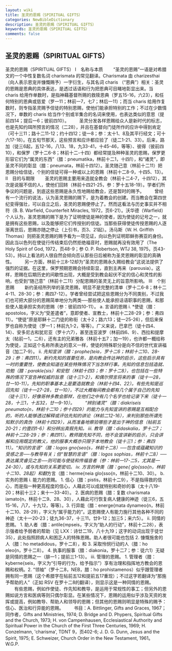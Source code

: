 ```yaml
---
layout: wiki
title: 圣灵的恩赐（SPIRITUAL GIFTS）
categories: NewBibleDictionary
description: 圣灵的恩赐（SPIRITUAL GIFTS）
keywords: 圣灵的恩赐（SPIRITUAL GIFTS）
comments: false
---
```


## 圣灵的恩赐（SPIRITUAL GIFTS）



圣灵的恩赐（SPIRITUAL GIFTS）
Ⅰ　名称与本质
　　“圣灵的恩赐”一语是对希腊文的一个中性复数名词 charismata 的常见翻译。Charismata 由 charizesthai （向人表示恩宠并慷慨赐予）一字衍生，与其名词 charis （“恩典”）相关：圣灵的恩赐是恩典的具体表达，是透过话语和行为把恩典可目睹地彰显出来。当 charis 给用作单数时，是指神藉基督所赐的救赎恩典（罗五15-16，六23），和任何特别的恩典或慈爱（罗一11；林前一7，七7；林后一11）；而当 charis 给用作复数时，则专指圣灵赐予信徒的特别恩赐，使他们能承担特别的工作；不过在少数情况下，单数的 charis 给当作个别或半集合的名词来使用，也表达类似的意思（提前四14；提后一6；彼前四10）。
　　圣灵分发各样恩赐给众人是新时代的标志，也是先知约珥所预言的情况（二28），并且在基督向门徒所作的应许中得到肯定（可十三11；路十二11-12；约十四12；徒一8；参：太十1、8及其平行经文；可十六17-18）。在五旬节那天，这些预言和应许都应验了（徒二1-21、33）。后来，路加（徒三6起，五12-16，八13、18，九33-41，十45-46，等等）、彼得（彼前四10），和保罗（罗十二6-8；林前十二-十四）都经常提及种种圣灵的恩赐，保罗更形容它们为“属灵的东西”（腊：pneumatika，林前十二1，十四1），和“诸灵”，即圣灵不同的彰显（腊：pneumata，林前十四12）。圣灵随己意（林前十二11）把恩赐分给信徒，个别的信徒可得一种或以上的恩赐（林前十二8-9，十四5、13）。
Ⅱ　目的与期限
　　圣灵的恩赐主要用来造就全教会（林前十二4-7，十四12），其次是说服不信的人，使他们回转（林前十四21-25，参：罗十五18-19）。学者们所争议的问题是，到底这些恩赐是永久性地赐给教会，还是暂时的赐予。
　　曾经有一个流行的说法，认为圣灵恩赐的赐下，是为着教会的创建。而当教会在第四世纪变得强壮，可以自立之后，圣灵的恩赐便停止了。然而这看法与历史事实并不相符（B. B. Warfield, Counterfeit Miracles, 1972，页6-21）。沃华德（Warfield）个人认为，圣灵恩赐的赐下是为了证明使徒是神的使者，因为使徒的记号之一，就是拥有这些恩赐，以及能够把它们传授别的信徒。当那些获得使徒传授恩赐的人逐渐离世后，恩赐亦随之停止（上引书，页3、21起）。汤马斯（W. H. Griffith Thomas）则把圣灵恩赐的赐予看为一项见证，向以色列证明耶稣弥赛亚的身份。因此当以色列在使徒行传结束后仍然拒绝福音时，恩赐就再没有效用了（The Holy Spirit of God, 1972，页48-9；参 O. P. Robertson, WTJ 38,
1975，页43-53）。持以上看法的人很自然会倾向否认那些日后被称为圣灵恩赐的彰显的真确性。
　　另一方面，林前十三8-12却为“圣灵的恩赐永久赐给教会”这说法提供了强烈的证据。在这里，保罗预期恩赐会持续彰显，直到主再来（parousia）。这样，恩赐在后期历史的间歇性出现，大概是受到教会起伏不定的信心和灵性的影响，也受到“随己意”（林前十二11）分配恩赐的圣灵无上的旨意所影响。
Ⅲ　个别恩赐
　　新约圣经所列举的圣灵恩赐，明显不是完整的清单（罗十二6-8；林十二4-11、28-30；参：弗四7-12）。学者曾经尝试把这些恩赐分为不同类别，不过我们也可把大部分的恩赐简单地分为两类──那些使人能承担话语职事的恩赐，和那些使人能承担实务的恩赐（参：彼前四10-11）。
a. 言语的恩赐
i. *使徒（腊：apostolos，字义为“受差遣者”，意即使者、宣教士，林前十二28-29；参：弗四11）。“使徒”原是耶稣十二门徒的称衔（太十2；路六13；徒一25-26），但后来保罗也自称为使徒（罗一1；林前九1-2，等等）。广义来说，巴拿巴（徒十四4、14）、安多尼古和犹尼亚（罗十六7），甚至连亚波罗（林前四6、9）、西拉和提摩太（帖前一1，二6），还有主的兄弟雅各（林前十五7；加一19），也许都一概给称为使徒，正如这个名称所表达的意义一样，使徒的特殊职分是向不信的世代宣讲福音（加二7-9）。
ii. *先知宣讲（腊：prophe{teia，罗十二6；林前十二10、28-29；参：弗四11）。新约先知的首要任务，是向教会传达神的启示，这些启示具有一时的重要性，使教会知道在某些特殊情况下当怎样行事。先知的信息包括造就、劝勉（腊：parakle{sis）和安慰（林前十四3；参：罗十二8），也包括在一些特殊的情况下宣告神权威的旨意（徒十三1-2），和偶尔预言将来的事（徒十一28，廿一10-11）。先知的职事基本上是要造就教会（林前十四4、22）。有些先知是巡回先知（徒十一27-28，廿一10），不过大概每间教会都有几个属于自己的先知（徒十三1），好像哥林多教会那样，在他们之中有几个名字也给记录下来（徒十一28，十三1，十五32，廿一9-10）。
　　“辨别诸灵”（腊：diakriseis
pneumato{n，林前十二10；参十四29）的能力与先知宣讲的恩赐是互相配合的，听的人能够透过解释或评估先知的讲论（林前二12-16），来判别那些所谓先知默示的真伪（林前十四29），从而准备地察验哪些才是出于神的信息（帖前五20-21；约壹四1-6）和分辨出真假先知。
iii. 教导（腊：didaskalia，罗十二7；林前十二28-29；参：弗四11）。教师跟先知不同，他不会宣讲新的启示，只会讲解和应用既定的教义，他的服事大概亦只限于本地教会（徒十三1；参：弗四11）。“知识的言语”（腊：logos gno{seo{s，林前十二8）──包含或蕴藏知识的受感之言──与教导有关；但“智慧的言语”（腊：logos sophias，林前十二8）──表达属灵睿见之言──则可能与使徒和传福音者（参：林前一17-二5，尤其是一24-30），或与先知的关系更密切。
iv. 方言的种类（腊：gene{ glo{sso{n，林前十二10、28起）和翻*方言（腊：herme{neia glo{sso{n，林前十二10、30）。
b. 实务的恩赐
i. 能力的恩赐。 1. 信心（腊：pistis，林前十二9），不是指得救的信心，而是指一种更高程度的信心，人藉此可以成就特别和奇妙的事（太十八19-20；林前十三2；来十一33-40）。 2. 医病的恩赐（腊：复数 charismata iamato{n，林前十二9、28、30），人藉此可行恢复病人健康的神迹（徒三6，五15-16，八7，十九12，等等）。3. 行异能（腊：energe{mata dynameo{n，林前十二10、28-29），字义为“属乎能力的”。这恩赐使人有能力施行其他各种不同的神迹（太十一20-23；徒九36-37，十三11，廿9-12；加三5；来六5）。
ii. 同情的恩赐。 1. 助人者（腊：antile{mpseis，字义为“助人的行动”，林前十二28），表示强者给予弱者的帮助（见 LXX：诗廿二19，八十九19；这字的动词出现于徒廿35），此处指照顾病人和困乏人的特殊恩赐。助人者很可能也包括 2. 慷慨施舍的人（腊：ho metadidous，罗十二8），和 3. 采取怜悯行动的人（腊：ho eleo{n，罗十二8）。 4. 执事的服事（腊：diakonia，罗十二7；参：徒六1）无疑是同情的恩赐之一（腓一1；提前三1-13）。
iii. 管理的恩赐。 1. 管理者（腊：kyberne{seis，字义为“引导的行为，给予指示”）享有治理和指挥地方教会的恩赐和权柄。2. “领袖”（罗十二8，NEB，腊：ho prohistamenos）似乎跟管理者拥有同一恩赐（这个希腊字在帖前五12和提前五17重现）；不过这字若翻译为“那施予帮助的人”（正如 RSV 在罗十二8的翻译），则显示这是一种同情的恩赐。
　　有些恩赐，例如作使徒、作先知和教导，是运用于常规性的事工；但另外的恩赐如说方言和医病等则只偶尔彰显。在某些情况下，恩赐的运用似乎涉及天资的发挥或提高，例如教导、帮助人和领导的恩赐；但其他的恩赐则明显是特殊的赐予：信心、医治和行异能的恩赐。
　　书目：A. Bittlinger, Gifts and Graces, 1967；同作者，Gifts and Ministries, 1974; D. Bridge and D. Phypers, Spiritual
Gifts and the Church, 1973; H. von Campenhausen, Ecclesiastical Authority and Spiritual Power in the Church of the First
Three Centuries, 1969; H. Conzelmann, 'charisma', TDNT 9，页402-6; J. D. G. Dunn, Jesus and the Spirit, 1975; E.
Schweizer, Church Order in the New
Testament, 1961。
W.G.P.




